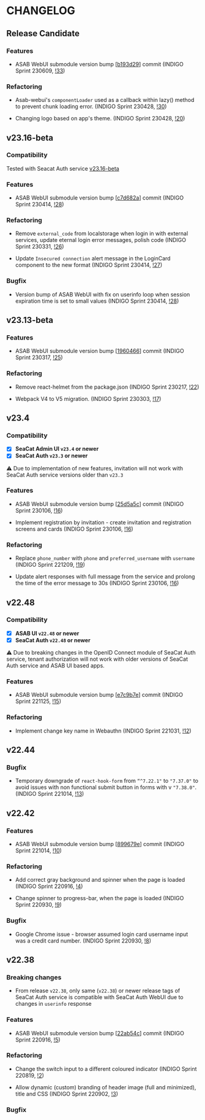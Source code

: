 # CHANGELOG

## Release Candidate

### Features

- ASAB WebUI submodule version bump [[b193d29](https://github.com/TeskaLabs/asab-webui/commit/b193d29d6a54261ec93dcc0c203d0660c510c7df)] commit (INDIGO Sprint 230609, [!33](https://github.com/TeskaLabs/seacat-auth-webui/pull/33))

### Refactoring

- Asab-webui's `componentLoader` used as a callback within lazy() method to prevent chunk loading error. (INDIGO Sprint 230428, [!30](https://github.com/TeskaLabs/seacat-auth-webui/pull/30))

- Changing logo based on app's theme. (INDIGO Sprint 230428, [!20](https://github.com/TeskaLabs/seacat-auth-webui/pull/20))

## v23.16-beta

### Compatibility

Tested with Seacat Auth service [v23.16-beta](https://github.com/TeskaLabs/seacat-auth/releases/tag/v23.16-beta)

### Features

- ASAB WebUI submodule version bump [[c7d682a](https://github.com/TeskaLabs/asab-webui/commit/c7d682ad8f08e432ddbed2c0d21f16a73b23bd58)] commit (INDIGO Sprint 230414, [!28](https://github.com/TeskaLabs/seacat-auth-webui/pull/28))

### Refactoring

- Remove `external_code` from localstorage when login in with external services, update eternal login error messages, polish code (INDIGO Sprint 230331, [!26](https://github.com/TeskaLabs/seacat-auth-webui/pull/26))

- Update `Insecured connection` alert message in the LoginCard component to the new format (INDIGO Sprint 230414, [!27](https://github.com/TeskaLabs/seacat-auth-webui/pull/27))

### Bugfix

- Version bump of ASAB WebUI with fix on userinfo loop when session expiration time is set to small values (INDIGO Sprint 230414, [!28](https://github.com/TeskaLabs/seacat-auth-webui/pull/28))

## v23.13-beta

### Features

- ASAB WebUI submodule version bump [[1960466](https://github.com/TeskaLabs/asab-webui/commit/1960466a45d0c48ec279e703317ebf0a59fdcbda)] commit (INDIGO Sprint 230317, [!25](https://github.com/TeskaLabs/seacat-auth-webui/pull/25))

### Refactoring

- Remove react-helmet from the package.json (INDIGO Sprint 230217, [!22](https://github.com/TeskaLabs/seacat-auth-webui/pull/22))

- Webpack V4 to V5 migration. (INDIGO Sprint 230303, [!17](https://github.com/TeskaLabs/seacat-auth-webui/pull/17))


## v23.4

### Compatibility

- [x] **SeaCat Admin UI `v23.4` or newer**
- [x] **SeaCat Auth `v23.3` or newer**

⚠️ Due to implementation of new features, invitation will not work with SeaCat Auth service versions older than `v23.3`

### Features

- ASAB WebUI submodule version bump [[25d5a5c](https://github.com/TeskaLabs/asab-webui/commit/https://github.com/TeskaLabs/asab-webui/commit/25d5a5ce97c6f2286525127cc3a31531b03312f3)] commit (INDIGO Sprint 230106, [!16](https://github.com/TeskaLabs/seacat-auth-webui/pull/16))

- Implement registration by invitation - create invitation and registration screens and cards (INDIGO Sprint 230106, [!16](https://github.com/TeskaLabs/seacat-auth-webui/pull/16))

### Refactoring

- Replace `phone_number` with `phone` and `preferred_username` with `username` (INDIGO Sprint 221209, [!19](https://github.com/TeskaLabs/seacat-auth-webui/pull/19))

- Update alert responses with full message from the service and prolong the time of the error message to 30s (INDIGO Sprint 230106, [!16](https://github.com/TeskaLabs/seacat-auth-webui/pull/16))

## v22.48

### Compatibility

- [x] **ASAB UI `v22.48` or newer**
- [x] **SeaCat Auth `v22.48` or newer**

⚠️ Due to breaking changes in the OpenID Connect module of SeaCat Auth service, tenant authorization will not work with older versions of SeaCat Auth service and ASAB UI based apps.

### Features

- ASAB WebUI submodule version bump [[e7c9b7e](https://github.com/TeskaLabs/asab-webui/commit/https://github.com/TeskaLabs/asab-webui/commit/e7c9b7eb60eaba9cae39ea18d569301dcc7500c4)] commit (INDIGO Sprint 221125, [!15](https://github.com/TeskaLabs/seacat-auth-webui/pull/15))

### Refactoring

- Implement change key name in Webauthn (INDIGO Sprint 221031, [!12](https://github.com/TeskaLabs/seacat-auth-webui/pull/12))

## v22.44

### Bugfix

- Temporary downgrade of `react-hook-form` from `“^7.22.1"` to `"7.37.0"` to avoid issues with non functional submit button in forms with v `"7.38.0"`. (INDIGO Sprint 221014, [!13](https://github.com/TeskaLabs/seacat-auth-webui/pull/13/files))

## v22.42

### Features

- ASAB WebUI submodule version bump [[899679e](https://github.com/TeskaLabs/asab-webui/commit/https://github.com/TeskaLabs/asab-webui/commit/899679ebfab1862706504e60ceb396d72d2a4ad9)] commit (INDIGO Sprint 221014, [!10](https://github.com/TeskaLabs/seacat-auth-webui/pull/10))

### Refactoring

- Add correct gray background and spinner when the page is loaded (INDIGO Sprint 220916, [!4](https://github.com/TeskaLabs/seacat-auth-webui/pull/4))

- Change spinner to progress-bar, when the page is loaded (INDIGO Sprint 220930, [!9](https://github.com/TeskaLabs/seacat-auth-webui/pull/9))

### Bugfix

- Google Chrome issue - browser assumed login card username input was a credit card number. (INDIGO Sprint 220930, [!8](https://github.com/TeskaLabs/seacat-auth-webui/pull/8))

## v22.38

### Breaking changes

- From release `v22.38`, only same (`v22.38`) or newer release tags of SeaCat Auth service is compatible with SeaCat Auth WebUI due to changes in `userinfo` response

### Features

- ASAB WebUI submodule version bump [[22ab54c](https://github.com/TeskaLabs/asab-webui/commit/https://github.com/TeskaLabs/asab-webui/commit/22ab54c22c61d247702a6912db84ed81836497ab)] commit (INDIGO Sprint 220916, [!5](https://github.com/TeskaLabs/seacat-auth-webui/pull/5))

### Refactoring

- Change the switch input to a different coloured indicator (INDIGO Sprint 220819, [!2](https://github.com/TeskaLabs/seacat-auth-webui/pull/2))

- Allow dynamic (custom) branding of header image (full and minimized), title and CSS (INDIGO Sprint 220902, [!3](https://github.com/TeskaLabs/seacat-auth-webui/pull/3))

### Bugfix
